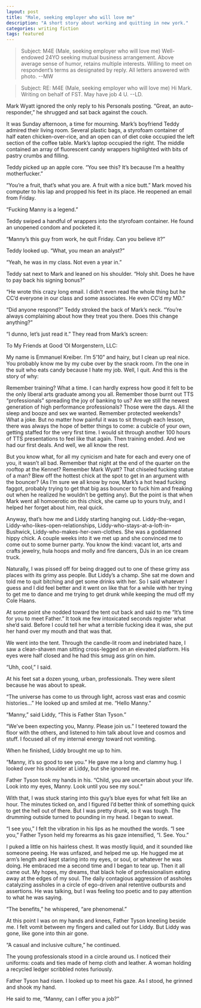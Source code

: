 ```yaml
---
layout: post
title: "Male, seeking employer who will love me"
description: "A short story about working and quitting in new york."
categories: writing fiction
tags: featured
---
```


> Subject: M4E (Male, seeking employer who will love me)
> Well-endowed 24YO seeking mutual business arrangement. Above average sense of humor, retains multiple interests. Willing to meet on respondent’s terms as designated by reply. All letters answered with photo.
> --MW

> Subject: RE: M4E (Male, seeking employer who will love me)
> Hi Mark. Writing on behalf of FST. May have job 4 U. 
> --LD.

Mark Wyatt ignored the only reply to his Personals posting. “Great, an auto-responder,” he shrugged and sat back against the couch.

It was Sunday afternoon, a time for mourning. Mark’s boyfriend Teddy admired their living room. Several plastic bags, a styrofoam container of half eaten chicken-over-rice, and an open can of diet coke occupied the left section of the coffee table. Mark’s laptop occupied the right. The middle contained an array of fluorescent candy wrappers highlighted with bits of pastry crumbs and filling.

Teddy picked up an apple core. “You see this? It’s because I’m a healthy motherfucker.”

“You’re a fruit, that’s what you are. A fruit with a nice butt.”
Mark moved his computer to his lap and propped his feet in its place. He reopened an email from Friday.

“Fucking Manny is a legend.”

Teddy swiped a handful of wrappers into the styrofoam container. He found an unopened condom and pocketed it.

“Manny’s this guy from work, he quit Friday. Can you believe it?”

Teddy looked up. “What, you mean an analyst?”

“Yeah, he was in my class. Not even a year in.”

Teddy sat next to Mark and leaned on his shoulder. “Holy shit. Does he have to pay back his signing bonus?”

“He wrote this crazy long email. I didn’t even read the whole thing but he CC’d everyone in our class and some associates. He even CC’d my MD.”

“Did anyone respond?” Teddy stroked the back of Mark’s neck. “You’re always complaining about how they treat you there. Does this change anything?”

“I dunno, let’s just read it.” They read from Mark’s screen:

To My Friends at Good ’Ol Morgenstern, LLC:

My name is Emmanuel Kreiber. I’m 5’10” and hairy, but I clean up real nice. You probably know me by my cube over by the snack room. I’m the one in the suit who eats candy because I hate my job. Well, I quit. And this is the story of why:

Remember training? What a time. I can hardly express how good it felt to be the only liberal arts graduate among you all. Remember those burnt out TTS “professionals” spreading the joy of banking to us? Are we still the newest generation of high performance professionals? Those were the days. All the sleep and booze and sex we wanted. Remember protected weekends? What a joke. But no matter how painful it was to sit through each lesson, there was always the hope of better things to come: a cubicle of your own, getting staffed for the very first time. I would sit through another 100 hours of TTS presentations to feel like that again. Then training ended. And we had our first deals. And well, we all know the rest.

But you know what, for all my cynicism and hate for each and every one of you, it wasn’t all bad. Remember that night at the end of the quarter on the rooftop at the Kennet? Remember Mark Wyatt? That chiseled fucking statue of a man?  Blew off the hottest chick at the spot to get in an argument with the bouncer? (As I’m sure we all know by now, Mark’s a hot head fucking faggot, probably trying to get that big ass bouncer to fuck him and freaking out when he realized he wouldn’t be getting any). But the point is that when Mark went all homoerotic on this chick, she came up to yours truly, and I helped her forget about him, real quick.

Anyway, that’s how me and Liddy starting hanging out. Liddy-the-vegan, Liddy-who-likes-open-relationships, Liddy-who-stays-at-a-loft-in-Bushwick, Liddy-who-makes-her-own-clothes. She was a goddamned hippy chick. A couple weeks into it we met up and she convinced me to come out to some burner party. You know the kind: vacant lot, arts and crafts jewelry, hula hoops and molly and fire dancers, DJs in an ice cream truck. 

Naturally, I was pissed off for being dragged out to one of these grimy ass places with its grimy ass people. But Liddy’s a champ. She sat me down and told me to quit bitching and get some drinks with her. So I said whatever I guess and I did feel better and it went on like that for a while with her trying to get me to dance and me trying to get drunk while keeping the mud off my Cole Haans.

At some point she nodded toward the tent out back and said to me “It’s time for you to meet Father.” It took me few intoxicated seconds register what she’d said. Before I could tell her what a terrible fucking idea it was, she put her hand over my mouth and that was that.

We went into the tent. Through the candle-lit room and inebriated haze, I saw a clean-shaven man sitting cross-legged on an elevated platform. His eyes were half closed and he had this smug ass grin on him.

“Uhh, cool,” I said.

At his feet sat a dozen young, urban, professionals. They were silent because he was about to speak.

“The universe has come to us through light, across vast eras and cosmic histories…” He looked up and smiled at me. “Hello Manny.” 

“Manny,” said Liddy, “This is Father Stan Tyson.”

“We’ve been expecting you, Manny. Please join us.” I teetered toward the floor with the others, and listened to him talk about love and cosmos and stuff. I focused all of my internal energy toward not vomiting.

When he finished, Liddy brought me up to him. 

“Manny, it’s so good to see you.” He gave me a long and clammy hug. I looked over his shoulder at Liddy, but she ignored me. 

Father Tyson took my hands in his. “Child, you are uncertain about your life. Look into my eyes, Manny. Look until you see my soul.” 

With that, I was stuck staring into this guy’s blue eyes for what felt like an hour. The minutes ticked on, and I figured I’d better think of something quick to get the hell out of there. But I was pretty drunk, so it was tough. The drumming outside turned to pounding in my head. I began to sweat.

“I see you,” I felt the vibration in his lips as he mouthed the words. “I see you,” Father Tyson held my forearms as his gaze intensified, “I. See. You.”

I puked a little on his hairless chest. It was mostly liquid, and it sounded like someone peeing. He was unfazed, and helped me up. He hugged me at arm’s length and kept staring into my eyes, or soul, or whatever he was doing. He embraced me a second time and I began to tear up. Then it all came out. My hopes, my dreams, that black hole of professionalism eating away at the edges of my soul. The daily contagious aggression of assholes catalyzing assholes in a circle of ego-driven anal retentive outbursts and assertions. He was talking, but I was feeling too poetic and to pay attention to what he was saying. 

“The benefits,” he whispered, “are phenomenal.” 

At this point I was on my hands and knees, Father Tyson kneeling beside me. I felt vomit between my fingers and called out for Liddy. But Liddy was gone, like gone into thin air gone.

“A casual and inclusive culture,” he continued.

The young professionals stood in a circle around us. I noticed their uniforms: coats and ties made of hemp cloth and leather. A woman holding a recycled ledger scribbled notes furiously. 

Father Tyson had risen. I looked up to meet his gaze. As I stood, he grinned and shook my hand.

He said to me, “Manny, can I offer you a job?”
